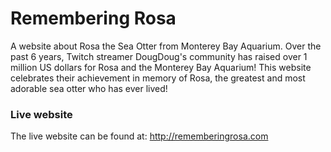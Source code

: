 # Remembering Rosa

A website about Rosa the Sea Otter from Monterey Bay Aquarium. Over the past 6 years, Twitch streamer DougDoug's community has raised over 1 million US dollars for Rosa and the Monterey Bay Aquarium! This website celebrates their achievement in memory of Rosa, the greatest and most adorable sea otter who has ever lived!

### Live website

The live website can be found at: http://rememberingrosa.com
